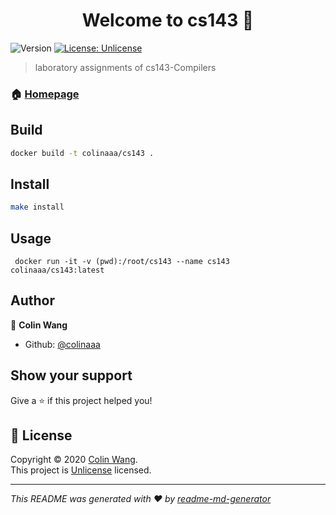 <h1 align="center">Welcome to cs143 👋</h1>
<p>
  <img alt="Version" src="https://img.shields.io/badge/version-1.0.0-blue.svg?cacheSeconds=2592000" />
  <a href="https://github.com/colinaaa/cs143/blob/master/LICENSE" target="_blank">
    <img alt="License: Unlicense" src="https://img.shields.io/badge/License-Unlicense-yellow.svg" />
  </a>
</p>

> laboratory assignments of cs143-Compilers

### 🏠 [Homepage](https://web.stanford.edu/class/cs143/)

## Build

```sh
docker build -t colinaaa/cs143 .
```

## Install

```sh
make install
```

## Usage

```fish
 docker run -it -v (pwd):/root/cs143 --name cs143 colinaaa/cs143:latest
```

## Author

👤 **Colin Wang**

* Github: [@colinaaa](https://github.com/colinaaa)

## Show your support

Give a ⭐️ if this project helped you!

## 📝 License

Copyright © 2020 [Colin Wang](https://github.com/colinaaa).<br />
This project is [Unlicense](https://github.com/colinaaa/cs143/blob/master/LICENSE) licensed.

***
_This README was generated with ❤️ by [readme-md-generator](https://github.com/kefranabg/readme-md-generator)_
